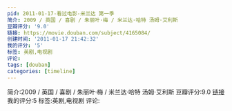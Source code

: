 ```yaml
---
pid: 2011-01-17-看过电影-米兰达 第一季
简介: 2009 / 英国 / 喜剧 / 朱丽叶·梅 / 米兰达·哈特 汤姆·艾利斯
豆瓣评分: '9.0'
链接: https://movie.douban.com/subject/4165084/
创建时间: '2011-01-17 21:42:32'
我的评分: '5'
标签: 英剧,电视剧
评论:
tags: [douban]
categories: [timeline]
---
```

简介:2009 / 英国 / 喜剧 / 朱丽叶·梅 / 米兰达·哈特 汤姆·艾利斯
豆瓣评分:9.0
[链接](https://movie.douban.com/subject/4165084/)
我的评分:5
标签:英剧,电视剧
评论:
